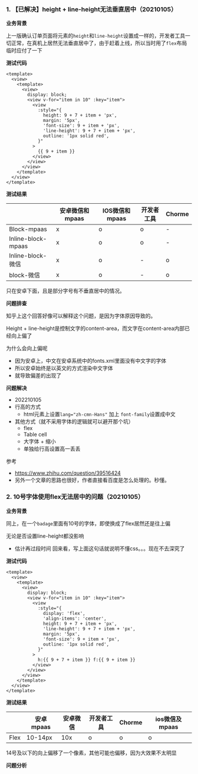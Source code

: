 ### 1. 【已解决】height + line-height无法垂直居中（20210105）

**业务背景**

上一版确认订单页面将元素的`height`和`line-height`设置成一样的，开发者工具一切正常，在真机上居然无法垂直居中了，由于赶着上线，所以当时用了`flex`布局临时应付了一下

**测试代码**

```vue
<template>
  <view>
    <template>
      <view>
        display: block;
        <view v-for="item in 10" :key="item">
          <view
            :style="{
              height: 9 + 7 + item + 'px',
              margin: '5px',
              'font-size': 9 + item + 'px',
              'line-height': 9 + 7 + item + 'px',
              outline: '1px solid red',
            }"
          >
            {{ 9 + item }}
          </view>
        </view>
      </view>
    </template>
  </view>
</template>

```

**测试结果**

|                    | 安卓微信和mpaas | IOS微信和mpaas | 开发者工具 | Chorme |
| ------------------ | --------------- | -------------- | ---------- | ------ |
| Block-mpaas        | x               | o              | o          | -      |
| Inline-block-mpaas | x               | o              | o          | -      |
| Inline-block-微信  | x               | o              | -          | o      |
| block-微信         | x               | o              | -          | o      |

只在安卓下面，且是部分字号有不垂直居中的情况。

**问题排查**

知乎上这个回答好像可以解释这个问题，是因为字体原因导致的。

Height + line-height是控制文字的content-area，而文字在content-area内部已经向上偏了

为什么会向上偏呢

- 因为安卓上，中文在安卓系统中的fonts.xml里面没有中文字的字体
- 所以安卓始终是以英文的方式渲染中文字体
- 就导致偏差的出现了

**问题解决**

- 202210105
- 行高的方式
  - html元素上设置`lang="zh-cmn-Hans"` 加上 `font-family`设置成中文
- 其他方式（就不采用字体的逻辑就可以避开那个坑）
  - flex
  - Table cell
  - 大字体 + 缩小
  - 单独给行高设置高一丢丢

参考

- https://www.zhihu.com/question/39516424
- 另外一个文章的思路也很好，作者直接看百度是怎么处理的。秒懂。



### 2. 10号字体使用flex无法居中的问题（20210105）

**业务背景**

同上，在一个`badage`里面有10号的字体，即使换成了flex居然还是往上偏

无论是否设置line-height都没影响

- 估计再过段时间 回来看，写上面这句话就说明不懂css。。。现在不去深究了

**测试代码**

```vue
<template>
  <view>
    <template>
      <view>
        display: block;
        <view v-for="item in 10" :key="item">
          <view
            :style="{
              display: 'flex',
              'align-items': 'center',
              height: 9 + 7 + item + 'px',
              'line-height': 9 + 7 + item + 'px',
              margin: '5px',
              'font-size': 9 + item + 'px',
              outline: '1px solid red',
            }"
          >
            h:{{ 9 + 7 + item }} f:{{ 9 + item }}
          </view>
        </view>
      </view>
    </template>
  </view>
</template>

```



**测试结果**

|      | 安卓mpaas | 安卓微信 | 开发者工具 | Chorme | ios微信及mpaas |
| ---- | --------- | -------- | ---------- | ------ | -------------- |
| Flex | 10-14px   | 10x      | o          | o      | o              |

14号及以下的向上偏移了一个像素，其他可能也偏移，因为大效果不太明显

**问题分析**

